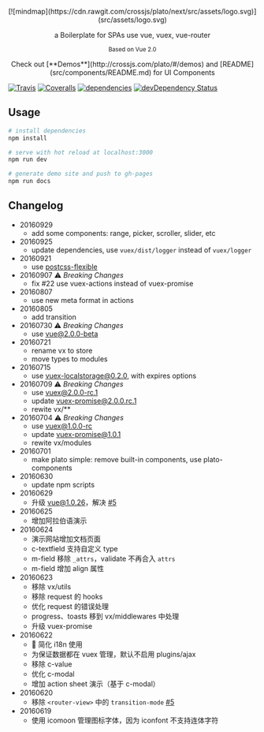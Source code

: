 <p align="center">[![mindmap](https://cdn.rawgit.com/crossjs/plato/next/src/assets/logo.svg)](src/assets/logo.svg)</p>
<p align="center">a Boilerplate for SPAs use vue, vuex, vue-router</p>
<p align="center"><sup>Based on Vue 2.0</sup></p>
<p align="center">Check out [**Demos**](http://crossjs.com/plato/#/demos) and [README](src/components/README.md) for UI Components</p>

[![Travis](https://img.shields.io/travis/crossjs/plato.svg?style=flat-square)](https://travis-ci.org/crossjs/plato)
[![Coveralls](https://img.shields.io/coveralls/crossjs/plato.svg?style=flat-square)](https://coveralls.io/github/crossjs/plato)
[![dependencies](https://david-dm.org/crossjs/plato.svg?style=flat-square)](https://david-dm.org/crossjs/plato)
[![devDependency Status](https://david-dm.org/crossjs/plato/dev-status.svg?style=flat-square)](https://david-dm.org/crossjs/plato?type=dev)

## Usage

``` bash
# install dependencies
npm install

# serve with hot reload at localhost:3000
npm run dev

# generate demo site and push to gh-pages
npm run docs
```

## Changelog

- 20160929
  - add some components: range, picker, scroller, slider, etc
- 20160925
  - update dependencies, use `vuex/dist/logger` instead of `vuex/logger`
- 20160921
  - use [postcss-flexible](https://github.com/crossjs/postcss-flexible)
- 20160907 :warning: *Breaking Changes*
  - fix #22 use vuex-actions instead of vuex-promise
- 20160807
  - use new meta format in actions
- 20160805
  - add transition
- 20160730 :warning: *Breaking Changes*
  - use vue@2.0.0-beta
- 20160721
  - rename vx to store
  - move types to modules
- 20160715
  - use vuex-localstorage@0.2.0, with expires options
- 20160709 :warning: *Breaking Changes*
  - use [vuex@2.0.0-rc.1](https://github.com/vuejs/vuex/releases/tag/v2.0.0-rc.1)
  - update vuex-promise@2.0.0.rc.1
  - rewite vx/**
- 20160704 :warning: *Breaking Changes*
  - use [vuex@1.0.0-rc](https://github.com/vuejs/vuex/releases/tag/v1.0.0-rc)
  - update vuex-promise@1.0.1
  - rewite vx/modules
- 20160701
  - make plato simple: remove built-in components, use plato-components
- 20160630
  - update npm scripts
- 20160629
  - 升级 vue@1.0.26，解决 [#5](https://github.com/crossjs/plato/issues/5)
- 20160625
  - 增加阿拉伯语演示
- 20160624
  - 演示网站增加文档页面
  - c-textfield 支持自定义 type
  - m-field 移除 `_attrs`，validate 不再合入 `attrs`
  - m-field 增加 align 属性
- 20160623
  - 移除 vx/utils
  - 移除 request 的 hooks
  - 优化 request 的错误处理
  - progress、toasts 移到 vx/middlewares 中处理
  - 升级 vuex-promise
- 20160622
  - :construction: 简化 i18n 使用
  - 为保证数据都在 vuex 管理，默认不启用 plugins/ajax
  - 移除 c-value
  - 优化 c-modal
  - 增加 action sheet 演示（基于 c-modal）
- 20160620
  - 移除 `<router-view>` 中的 `transition-mode` [#5](https://github.com/crossjs/plato/issues/5)
- 20160619
  - 使用 icomoon 管理图标字体，因为 iconfont 不支持连体字符
